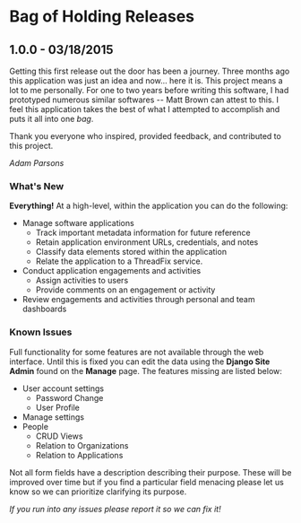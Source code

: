 # Bag of Holding Releases

## 1.0.0 - 03/18/2015

Getting this first release out the door has been a journey. Three months ago this application was just an idea and now... here it is. This project means a lot to me personally. For one to two years before writing this software, I had prototyped numerous similar softwares -- Matt Brown can attest to this. I feel this application takes the best of what I attempted to accomplish and puts it all into one *bag*.

Thank you everyone who inspired, provided feedback, and contributed to this project.

*Adam Parsons*

### What's New

**Everything!** At a high-level, within the application you can do the following:

  * Manage software applications
    * Track important metadata information for future reference
    * Retain application environment URLs, credentials, and notes
    * Classify data elements stored within the application
    * Relate the application to a ThreadFix service.
  * Conduct application engagements and activities
    * Assign activities to users
    * Provide comments on an engagement or activity
  * Review engagements and activities through personal and team dashboards

### Known Issues

Full functionality for some features are not available through the web interface. Until this is fixed you can edit the data using the **Django Site Admin** found on the **Manage** page. The features missing are listed below:

  * User account settings
    * Password Change
    * User Profile
  * Manage settings
  * People
    * CRUD Views
    * Relation to Organizations
    * Relation to Applications

Not all form fields have a description describing their purpose. These will be improved over time but if you find a particular field menacing please let us know so we can prioritize clarifying its purpose.

*If you run into any issues please report it so we can fix it!*
